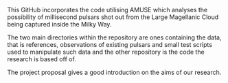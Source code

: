 This GitHub incorporates the code utilising AMUSE which analyses the possibility of millisecond pulsars shot out from the Large Magellanic Cloud being captured inside the Milky Way.

The two main directories within the repository are ones containing the data, that is references, observations of existing pulsars and small test scripts used to manipulate such data and the other repository is the code the research is based off of.

The project proposal gives a good introduction on the aims of our research.
